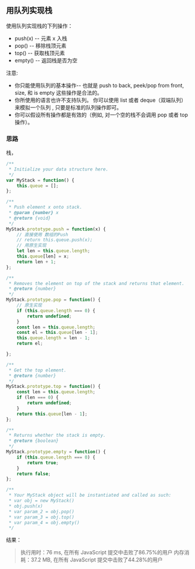 ## 用队列实现栈

使用队列实现栈的下列操作：

+ push(x) -- 元素 x 入栈
+ pop() -- 移除栈顶元素
+ top() -- 获取栈顶元素
+ empty() -- 返回栈是否为空

注意:

+ 你只能使用队列的基本操作-- 也就是 push to back, peek/pop from front, size, 和 is empty 这些操作是合法的。
+ 你所使用的语言也许不支持队列。 你可以使用 list 或者 deque（双端队列）来模拟一个队列 , 只要是标准的队列操作即可。
+ 你可以假设所有操作都是有效的（例如, 对一个空的栈不会调用 pop 或者 top 操作）。

### 思路

栈，

```javascript
/**
 * Initialize your data structure here.
 */
var MyStack = function() {
    this.queue = [];
};

/**
 * Push element x onto stack.
 * @param {number} x
 * @return {void}
 */
MyStack.prototype.push = function(x) {
    // 直接使用 数组的Push
    // return this.queue.push(x);
    // 用原生实现
    let len = this.queue.length;
    this.queue[len] = x;
    return len + 1;
};

/**
 * Removes the element on top of the stack and returns that element.
 * @return {number}
 */
MyStack.prototype.pop = function() {
    // 原生实现
    if (this.queue.length === 0) {
        return undefined;
    }
    const len = this.queue.length;
    const el = this.queue[len - 1];
    this.queue.length = len - 1;
    return el;

};

/**
 * Get the top element.
 * @return {number}
 */
MyStack.prototype.top = function() {
    const len = this.queue.length;
    if (len === 0) {
        return undefined;
    }
    return this.queue[len - 1];
};

/**
 * Returns whether the stack is empty.
 * @return {boolean}
 */
MyStack.prototype.empty = function() {
    if (this.queue.length === 0) {
        return true;
    }
    return false;
};

/**
 * Your MyStack object will be instantiated and called as such:
 * var obj = new MyStack()
 * obj.push(x)
 * var param_2 = obj.pop()
 * var param_3 = obj.top()
 * var param_4 = obj.empty()
 */
```

结果：

>执行用时：76 ms, 在所有 JavaScript 提交中击败了86.75%的用户
>内存消耗：37.2 MB, 在所有 JavaScript 提交中击败了44.28%的用户
